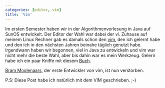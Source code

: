 ```yaml
---
categories: [editor, vim]
title: 'Vim'
---
```

Im ersten Semester haben wir in der  Algorithmenvorlesung in Java auf SunOS entwickelt.  Der Editor der Wahl war dabei der *vi*. Zuhause auf meinem Linux Rechner gab es damals schon den [vim](https://www.vim.org/), den ich gelernt habe und den ich in den nächsten Jahren beinahe täglich genutzt habe. Irgendwann haben wir begonnen, viel in Java zu entwickeln und vim war nicht mehr die beste Wahl, aber bis dahin war es mein Werkzeug. Gelern habe ich ein paar Kniffe mit diesem [Buch](https://www.iopb.res.in/vimbook-OPL.pdf). 

[Bram Moolenaars](https://www.heise.de/news/Zum-Tode-Bram-Moolenaars-Vim-Koryphaee-Weltenbummler-und-Spendensammler-9235897.html), der erste Entwickler von vim, ist nun verstorben.

P.S: Diese Post habe ich natürlich mit dem VIM geschrieben. ;-)  

